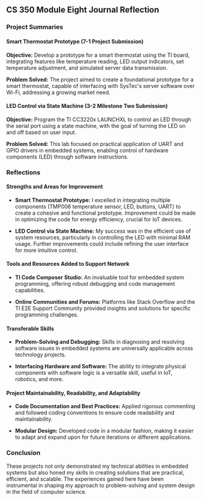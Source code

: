 ## CS 350 Module Eight Journal Reflection

### Project Summaries

#### Smart Thermostat Prototype (7-1 Project Submission)
**Objective:** Develop a prototype for a smart thermostat using the TI board, integrating features like temperature reading, LED output indicators, set temperature adjustment, and simulated server data transmission.

**Problem Solved:** The project aimed to create a foundational prototype for a smart thermostat, capable of interfacing with SysTec's server software over Wi-Fi, addressing a growing market need.

#### LED Control via State Machine (3-2 Milestone Two Submission)
**Objective:** Program the TI CC3220x LAUNCHXL to control an LED through the serial port using a state machine, with the goal of turning the LED on and off based on user input.

**Problem Solved:** This lab focused on practical application of UART and GPIO drivers in embedded systems, enabling control of hardware components (LED) through software instructions.

### Reflections

#### Strengths and Areas for Improvement

- **Smart Thermostat Prototype:** I excelled in integrating multiple components (TMP006 temperature sensor, LED, buttons, UART) to create a cohesive and functional prototype. Improvement could be made in optimizing the code for energy efficiency, crucial for IoT devices.

- **LED Control via State Machine:** My success was in the efficient use of system resources, particularly in controlling the LED with minimal RAM usage. Further improvements could include refining the user interface for more intuitive control.

#### Tools and Resources Added to Support Network

- **TI Code Composer Studio:** An invaluable tool for embedded system programming, offering robust debugging and code management capabilities.
  
- **Online Communities and Forums:** Platforms like Stack Overflow and the TI E2E Support Community provided insights and solutions for specific programming challenges.

#### Transferable Skills

- **Problem-Solving and Debugging:** Skills in diagnosing and resolving software issues in embedded systems are universally applicable across technology projects.

- **Interfacing Hardware and Software:** The ability to integrate physical components with software logic is a versatile skill, useful in IoT, robotics, and more.

#### Project Maintainability, Readability, and Adaptability

- **Code Documentation and Best Practices:** Applied rigorous commenting and followed coding conventions to ensure code readability and maintainability.
  
- **Modular Design:** Developed code in a modular fashion, making it easier to adapt and expand upon for future iterations or different applications.

### Conclusion

These projects not only demonstrated my technical abilities in embedded systems but also honed my skills in creating solutions that are practical, efficient, and scalable. The experiences gained here have been instrumental in shaping my approach to problem-solving and system design in the field of computer science.
